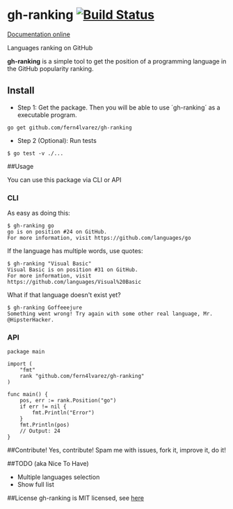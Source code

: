 # gh-ranking [![Build Status](https://travis-ci.org/fern4lvarez/gh-ranking.png)](https://travis-ci.org/fern4lvarez/gh-ranking) 
[Documentation online](http://godoc.org/github.com/fern4lvarez/gh-ranking)

Languages ranking on GitHub

**gh-ranking** is a simple tool to get the position of a programming language in the GitHub popularity ranking.

## Install

* Step 1: Get the package. Then you will be able to use ´gh-ranking´ as a executable program. 

```
go get github.com/fern4lvarez/gh-ranking
```

* Step 2 (Optional): Run tests

```
$ go test -v ./...
```

##Usage

You can use this package via CLI or API

### CLI
As easy as doing this:

```
$ gh-ranking go
go is on position #24 on GitHub.
For more information, visit https://github.com/languages/go
```

If the language has multiple words, use quotes:

```
$ gh-ranking "Visual Basic"
Visual Basic is on position #31 on GitHub.
For more information, visit https://github.com/languages/Visual%20Basic
```

What if that language doesn't exist yet?
```
$ gh-ranking Goffeeejure
Something went wrong! Try again with some other real language, Mr. @HipsterHacker.
```

### API

```
package main

import (
    "fmt"
    rank "github.com/fern4lvarez/gh-ranking"
)

func main() {
    pos, err := rank.Position("go")
    if err != nil {
        fmt.Println("Error")
    }
    fmt.Println(pos)
    // Output: 24
}
```

##Contribute!
Yes, contribute! Spam me with issues, fork it, improve it, do it!

##TODO (aka Nice To Have)
* Multiple languages selection
* Show full list

##License
gh-ranking is MIT licensed, see [here](https://github.com/fern4lvarez/gh-ranking/blob/master/LICENSE)